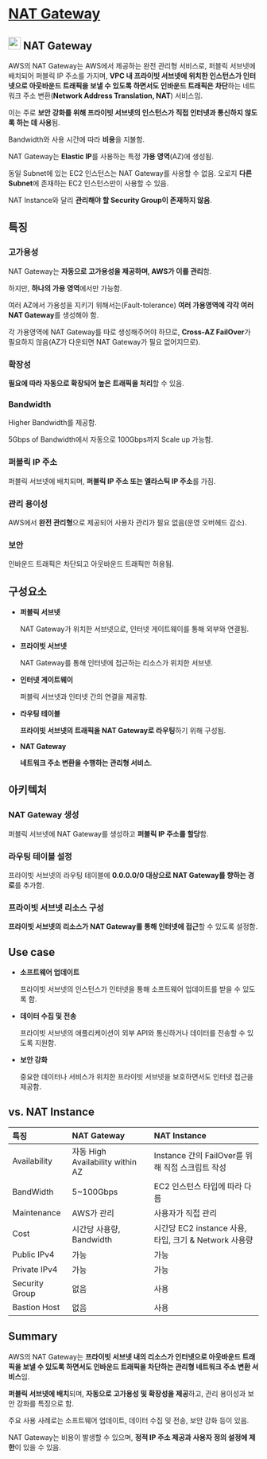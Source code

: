 # [NAT Gateway](https://docs.aws.amazon.com/ko_kr/vpc/latest/userguide/vpc-nat-gateway.html)

## <img src = "https://github.com/user-attachments/assets/96f7b663-2379-4a8b-81c1-04543374cedc" width = "25" height = "25"> NAT Gateway

AWS의 NAT Gateway는 AWS에서 제공하는 완전 관리형 서비스로, 퍼블릭 서브넷에 배치되어 퍼블릭 IP 주소를 가지며, **VPC 내 프라이빗 서브넷에 위치한 인스턴스가 인터넷으로 아웃바운드 트래픽을 보낼 수 있도록 하면서도 인바운드 트래픽은 차단**하는 네트워크 주소 변환(**Network Address Translation, NAT**) 서비스임. 

이는 주로 **보안 강화를 위해 프라이빗 서브넷의 인스턴스가 직접 인터넷과 통신하지 않도록 하는 데 사용**됨.

Bandwidth와 사용 시간에 따라 **비용**을 지불함.

NAT Gateway는 **Elastic IP**를 사용하는 특정 **가용 영역**(AZ)에 생성됨.

동일 Subnet에 있는 EC2 인스턴스는 NAT Gateway를 사용할 수 없음. 오로지 **다른 Subnet**에 존재하는 EC2 인스턴스만이 사용할 수 있음.

NAT Instance와 달리 **관리해야 할 Security Group이 존재하지 않음**.

## 특징

### 고가용성

NAT Gateway는 **자동으로 고가용성을 제공하며, AWS가 이를 관리**함.

하지만, **하나의 가용 영역**에서만 가능함.

여러 AZ에서 가용성을 지키기 위해서는(Fault-tolerance) **여러 가용영역에 각각 여러 NAT Gateway**를 생성해야 함.

각 가용영역에 NAT Gateway를 따로 생성해주어야 하므로, **Cross-AZ FailOver**가 필요하지 않음(AZ가 다운되면 NAT Gateway가 필요 없어지므로).

### 확장성

**필요에 따라 자동으로 확장되어 높은 트래픽을 처리**할 수 있음.

### Bandwidth

Higher Bandwidth를 제공함.

5Gbps of Bandwidth에서 자동으로 100Gbps까지 Scale up 가능함.

### 퍼블릭 IP 주소

퍼블릭 서브넷에 배치되며, **퍼블릭 IP 주소 또는 엘라스틱 IP 주소**를 가짐.

### 관리 용이성

AWS에서 **완전 관리형**으로 제공되어 사용자 관리가 필요 없음(운영 오버헤드 감소).

### 보안

인바운드 트래픽은 차단되고 아웃바운드 트래픽만 허용됨.

## 구성요소

* **퍼블릭 서브넷**

    NAT Gateway가 위치한 서브넷으로, 인터넷 게이트웨이를 통해 외부와 연결됨.

* **프라이빗 서브넷**

    NAT Gateway를 통해 인터넷에 접근하는 리소스가 위치한 서브넷.

* **인터넷 게이트웨이**

    퍼블릭 서브넷과 인터넷 간의 연결을 제공함.

* **라우팅 테이블**

    **프라이빗 서브넷의 트래픽을 NAT Gateway로 라우팅**하기 위해 구성됨.

* **NAT Gateway**

    **네트워크 주소 변환을 수행하는 관리형 서비스**.

## 아키텍처

### NAT Gateway 생성

퍼블릭 서브넷에 NAT Gateway를 생성하고 **퍼블릭 IP 주소를 할당**함.

### 라우팅 테이블 설정

프라이빗 서브넷의 라우팅 테이블에 **0.0.0.0/0 대상으로 NAT Gateway를 향하는 경로**를 추가함.

### 프라이빗 서브넷 리소스 구성

**프라이빗 서브넷의 리소스가 NAT Gateway를 통해 인터넷에 접근**할 수 있도록 설정함.


## Use case

* **소프트웨어 업데이트**

    프라이빗 서브넷의 인스턴스가 인터넷을 통해 소프트웨어 업데이트를 받을 수 있도록 함.

* **데이터 수집 및 전송**

    프라이빗 서브넷의 애플리케이션이 외부 API와 통신하거나 데이터를 전송할 수 있도록 지원함.

* **보안 강화**

    중요한 데이터나 서비스가 위치한 프라이빗 서브넷을 보호하면서도 인터넷 접근을 제공함.

## vs. NAT Instance

|특징|NAT Gateway|NAT Instance|
|:---|:---|:---|
|Availability|자동 High Availability within AZ|Instance 간의 FailOver를 위해 직접 스크립트 작성|
|BandWidth|5~100Gbps|EC2 인스턴스 타입에 따라 다름|
|Maintenance|AWS가 관리|사용자가 직접 관리|
|Cost|시간당 사용량, Bandwidth|시간당 EC2 instance 사용, 타입, 크기 & Network 사용량|
|Public IPv4|가능|가능|
|Private IPv4|가능|가능|
|Security Group|없음|사용|
|Bastion Host|없음|사용|

## Summary

AWS의 NAT Gateway는 **프라이빗 서브넷 내의 리소스가 인터넷으로 아웃바운드 트래픽을 보낼 수 있도록 하면서도 인바운드 트래픽을 차단하는 관리형 네트워크 주소 변환 서비스**임. 

**퍼블릭 서브넷에 배치**되며, **자동으로 고가용성 및 확장성을 제공**하고, 관리 용이성과 보안 강화를 특징으로 함. 

주요 사용 사례로는 소프트웨어 업데이트, 데이터 수집 및 전송, 보안 강화 등이 있음. 

NAT Gateway는 비용이 발생할 수 있으며, **정적 IP 주소 제공과 사용자 정의 설정에 제한**이 있을 수 있음.